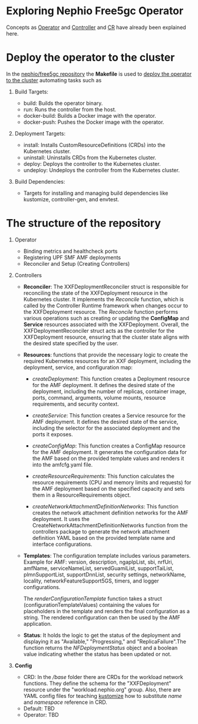 Exploring Nephio Free5gc Operator
=================================

Concepts as [Operator](https://github.com/nephio-project/docs/blob/main/glossary.md#operator) and [Controller](https://github.com/nephio-project/docs/blob/main/glossary.md#controller) and [CR](https://github.com/nephio-project/docs/blob/main/glossary.md#custom-resource) have already been explained here.

# Deploy the operator to the cluster

In the [nephio/free5gc repository](https://github.com/nephio-project/free5gc) the **Makefile** is used to [deploy the operator to the cluster](https://github.com/nephio-project/free5gc/tree/main#getting-started) automating tasks such as 

1. Build Targets:
    * build: Builds the operator binary.
    * run: Runs the controller from the host.
    * docker-build: Builds a Docker image with the operator.
    * docker-push: Pushes the Docker image with the operator.

2. Deployment Targets:
    * install: Installs CustomResourceDefinitions (CRDs) into the Kubernetes cluster.
    * uninstall: Uninstalls CRDs from the Kubernetes cluster.
    * deploy: Deploys the controller to the Kubernetes cluster.
    * undeploy: Undeploys the controller from the Kubernetes cluster.

3. Build Dependencies:
    * Targets for installing and managing build dependencies like kustomize, controller-gen, and envtest.


# The structure of the repository

1. Operator
    * Binding metrics and healthcheck ports
    * Registering UPF SMF AMF deployments
    * Reconciler and Setup (Creating Controllers)


2. Controllers
    * **Reconciler**: The XXFDeploymentReconciler struct is responsible for reconciling the state of the XXFDeployment resource in the Kubernetes cluster. It implements the *Reconcile* function, which is called by the Controller Runtime framework when changes occur to the XXFDeployment resource. The *Reconcile* function performs various operations such as creating or updating the **ConfigMap** and **Service** resources associated with the XXFDeployment.
    Overall, the XXFDeploymentReconciler struct acts as the controller for the XXFDeployment resource, ensuring that the cluster state aligns with the desired state specified by the user.

    * **Resources**: functions that provide the necessary logic to create the required Kubernetes resources for an XXF deployment, including the deployment, service, and configuration map: 
        * *createDeployment*: This function creates a Deployment resource for the AMF deployment. It defines the desired state of the deployment, including the number of replicas, container image, ports, command, arguments, volume mounts, resource requirements, and security context.

        * *createService*: This function creates a Service resource for the AMF deployment. It defines the desired state of the service, including the selector for the associated deployment and the ports it exposes.

        * *createConfigMap*: This function creates a ConfigMap resource for the AMF deployment. It generates the configuration data for the AMF based on the provided template values and renders it into the amfcfg.yaml file.

        * *createResourceRequirements*: This function calculates the resource requirements (CPU and memory limits and requests) for the AMF deployment based on the specified capacity and sets them in a ResourceRequirements object.

        * *createNetworkAttachmentDefinitionNetworks*: This function creates the network attachment definition networks for the AMF deployment. It uses the CreateNetworkAttachmentDefinitionNetworks function from the controllers package to generate the network attachment definition YAML based on the provided template name and interface configurations.
    * **Templates**: The configuration template includes various parameters. Example for AMF: version, description, ngapIpList, sbi, nrfUri, amfName, serviceNameList, servedGuamiList, supportTaiList, plmnSupportList, supportDnnList, security settings, networkName, locality, networkFeatureSupport5GS, timers, and logger configurations.

        The *renderConfigurationTemplate* function takes a struct (configurationTemplateValues) containing the values for placeholders in the template and renders the final configuration as a string. The rendered configuration can then be used by the AMF application.

    * **Status**: It holds the logic to get the status of the deployment and displaying it as "Available," "Progressing," and "ReplicaFailure".The function returns the *NFDeploymentStatus* object and a boolean value indicating whether the status has been updated or not.

3. **Config**
    * CRD: In the */base* folder there are CRDs for the workload network functions. They define the schema for the "XXFDeployment" resource under the "workload.nephio.org" group. Also, there are YAML config files for teaching [kustomize](https://github.com/kubernetes-sigs/kustomize) how to substitute *name* and *namespace* reference in CRD.
    * Default: TBD
    * Operator: TBD
